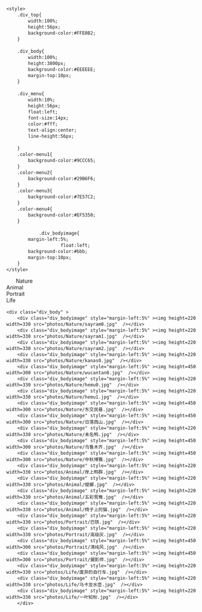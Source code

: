  
<html>
<head>
	<title>Shiqian Li's Photography</title>
	
	
	<style>
		.div_top{
			width:100%;
			height:56px;
			background-color:#FFE0B2;
		}
		
		.div_body{
			width:100%;
			height:3800px;
			background-color:#EEEEEE;
			margin-top:10px;
		}
		
		.div_menu{
			width:10%;
			height:56px;
			float:left;
			font-size:14px;
			color:#fff;
			text-align:center;
			line-height:56px;
 
		}
		.color-menu1{
			background-color:#9CCC65;
		}
		.color-menu2{
			background-color:#29B6F6;
		}
		.color-menu3{
			background-color:#7E57C2;
		}
		.color-menu4{
			background-color:#EF5350;
		}
		
                .div_bodyimage{
			margin-left:5%;
                        float:left;
			background-color:#bbb;
			margin-top:10px;
		}
	</style>
</head>
 
<body>
	<div class="div_top" >
		<div class="div_menu color-menu1" style="margin-left:5%">Nature</div>
		<div class="div_menu color-menu2" >Animal</div>
		<div class="div_menu color-menu3" >Portrait</div>
		<div class="div_menu color-menu4" >Life</div>
	</div>

	<div class="div_body" >
		<div class="div_bodyimage" style="margin-left:5%" ><img height=220 width=330 src="photos/Nature/sayram0.jpg"  /></div>
		<div class="div_bodyimage" style="margin-left:5%" ><img height=220 width=330 src="photos/Nature/sayram1.jpg"  /></div>
		<div class="div_bodyimage" style="margin-left:5%" ><img height=220 width=330 src="photos/Nature/sayram2.jpg"  /></div>
		<div class="div_bodyimage" style="margin-left:5%" ><img height=220 width=330 src="photos/Nature/kanas0.jpg"  /></div>
		<div class="div_bodyimage" style="margin-left:5%" ><img height=450 width=300 src="photos/Nature/wucantan0.jpg"  /></div>
		<div class="div_bodyimage" style="margin-left:5%" ><img height=220 width=330 src="photos/Nature/hemu0.jpg"  /></div>
		<div class="div_bodyimage" style="margin-left:5%" ><img height=220 width=330 src="photos/Nature/hemu1.jpg"  /></div>
		<div class="div_bodyimage" style="margin-left:5%" ><img height=450 width=300 src="photos/Nature/东交民巷.jpg"  /></div>
		<div class="div_bodyimage" style="margin-left:5%" ><img height=450 width=300 src="photos/Nature/日落西山.jpg"  /></div>
		<div class="div_bodyimage" style="margin-left:5%" ><img height=220 width=330 src="photos/Nature/未名鸭.jpg"  /></div>
		<div class="div_bodyimage" style="margin-left:5%" ><img height=450 width=300 src="photos/Nature/乌鲁木齐.jpg"  /></div>
		<div class="div_bodyimage" style="margin-left:5%" ><img height=450 width=300 src="photos/Nature/中秋博雅.jpg"  /></div>
		<div class="div_bodyimage" style="margin-left:5%" ><img height=220 width=330 src="photos/Animal/岸上鸭群.jpg"  /></div>
		<div class="div_bodyimage" style="margin-left:5%" ><img height=220 width=330 src="photos/Animal/螳螂.jpg"  /></div>
		<div class="div_bodyimage" style="margin-left:5%" ><img height=220 width=330 src="photos/Animal/五彩鸳鸯.jpg"  /></div>
		<div class="div_bodyimage" style="margin-left:5%" ><img height=220 width=330 src="photos/Animal/椅子上的猫.jpg"  /></div>
		<div class="div_bodyimage" style="margin-left:5%" ><img height=220 width=330 src="photos/Portrait/巴铁.jpg"  /></div>
		<div class="div_bodyimage" style="margin-left:5%" ><img height=220 width=330 src="photos/Portrait/高级灰.jpg"  /></div>
		<div class="div_bodyimage" style="margin-left:5%" ><img height=450 width=300 src="photos/Portrait/清纯风.jpg"  /></div>
		<div class="div_bodyimage" style="margin-left:5%" ><img height=450 width=300 src="photos/Portrait/摄影师.jpg"  /></div>
		<div class="div_bodyimage" style="margin-left:5%" ><img height=220 width=330 src="photos/Life/废弃的自行车.jpg"  /></div>
		<div class="div_bodyimage" style="margin-left:5%" ><img height=220 width=330 src="photos/Life/马卡龙水壶.jpg"  /></div>
		<div class="div_bodyimage" style="margin-left:5%" ><img height=220 width=330 src="photos/Life/一叶知秋.jpg"  /></div>
        </div>
 
</body>
</html>

<!-- # Shiqian Li's Photography

## Sayram Lake, Xinjiang, China

<div style="text-align: center; width: auto;">
<img alt="" src="photos/sayram0.jpg" style="margin: 0 auto;" />
</div>

<div style="text-align: center; width: auto;">
<img alt="" src="photos/sayram1.jpg" style="margin: 0 auto;" />
</div>

<div style="text-align: center; width: auto;">
<img alt="" src="photos/sayram2.jpg" style="margin: 0 auto;" />
</div>

## Kanas, Xinjiang, China

<div style="text-align: center; width: auto;">
<img alt="" src="photos/kanas0.jpg" style="margin: 0 auto;" />
</div>

## Colorful Beach, Xinjiang, China

<div style="text-align: center; width: 60%;">
<img alt="" src="photos/wucantan0.jpg" style="margin: 0 auto;" />
</div>


## Hemu, Xinjiang, China

<div style="text-align: center; width: auto;">
<img alt="" src="photos/hemu0.jpg" style="margin: 0 auto;" />
</div>

<div style="text-align: center; width: auto;">
<img alt="" src="photos/hemu1.jpg" style="margin: 0 auto;" />
</div>
<div style="text-align: center;">
<video width=960 height=540 controls>
  <source style="margin:0 auto;" src="photos/hemu2.mp4" type="video/mp4">
</video>
</div>
## A full version of time-lapse photography in Xinjiang

https://www.bilibili.com/video/BV1kY4y177T6?spm_id_from=333.999.0.0
 -->
